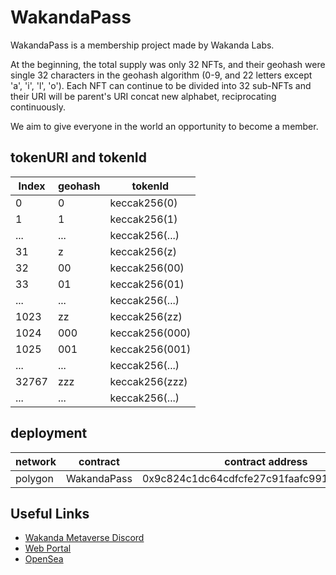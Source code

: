 # WakandaPass

WakandaPass is a membership project made by Wakanda Labs.

At the beginning, the total supply was only 32 NFTs, and their geohash were single 32 characters in the geohash algorithm (0-9, and 22 letters except 'a', 'i', 'l', 'o'). Each NFT can continue to be divided into 32 sub-NFTs and their URI will be parent's URI concat new alphabet, reciprocating continuously.

We aim to give everyone in the world an opportunity to become a member.

## tokenURI and tokenId

| Index | geohash | tokenId        |
|-------|---------|----------------|
| 0     | 0       | keccak256(0)   |
| 1     | 1       | keccak256(1)   | 
| ...   | ...     | keccak256(...) |
| 31    | z       | keccak256(z)   |
| 32    | 00      | keccak256(00)  |
| 33    | 01      | keccak256(01)  |
| ...   | ...     | keccak256(...) |
| 1023  | zz      | keccak256(zz)  |
| 1024  | 000     | keccak256(000) |
| 1025  | 001     | keccak256(001) |
| ...   | ...     | keccak256(...) |
| 32767 | zzz     | keccak256(zzz) |
| ...   | ...     | keccak256(...) |

## deployment

| network | contract    | contract address                           |
|---------|-------------|--------------------------------------------|
| polygon | WakandaPass | 0x9c824c1dc64cdfcfe27c91faafc991c013bdaa74 |

## Useful Links

- [Wakanda Metaverse Discord](https://discord.gg/hzvXbjtzgj)
- [Web Portal](https://wakandaplus.wakanda-labs.com)
- [OpenSea](https://opensea.io/collection/wakandapass)
